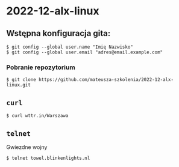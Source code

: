 # 2022-12-alx-linux

## Wstępna konfiguracja gita:

```command
$ git config --global user.name "Imię Nazwisko"
$ git config --global user.email "adres@email.example.com"
```

### Pobranie repozytorium

```command
$ git clone https://github.com/mateusza-szkolenia/2022-12-alx-linux.git
```

## `curl`

```command
$ curl wttr.in/Warszawa
```

## `telnet`

Gwiezdne wojny

```command
$ telnet towel.blinkenlights.nl
```
